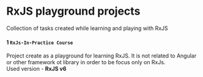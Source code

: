 RxJS playground projects
============

Collection of tasks created while learning and playing with RxJS


#### 1 `RxJs-In-Practice Course`

Project create as a playground for learning RxJS. It is not related to Angular or other framework ot library in order to be focus only on RxJs. <br />
Used version - **RxJS v6**